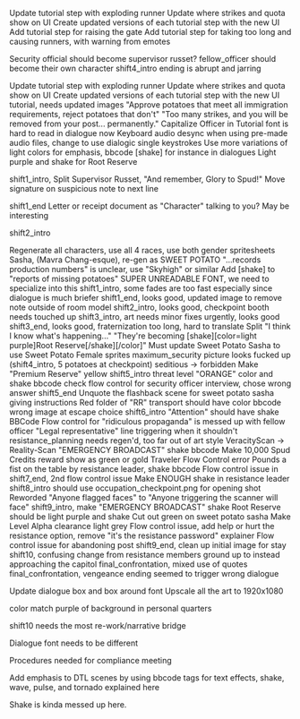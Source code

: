 
Update tutorial step with exploding runner
Update where strikes and quota show on UI
Create updated versions of each tutorial step with the new UI
Add tutorial step for raising the gate
Add tutorial step for taking too long and causing runners, with warning from emotes

Security official should become supervisor russet? 
fellow_officer should become their own character
shift4_intro ending is abrupt and jarring


Update tutorial step with exploding runner
Update where strikes and quota show on UI
Create updated versions of each tutorial step with the new UI
tutorial, needs updated images
"Approve potatoes that meet all immigration requirements, reject potatoes that don't"
"Too many strikes, and you will be removed from your post... permanently."
Capitalize Officer in Tutorial
font is hard to read in dialogue now
Keyboard audio desync when using pre-made audio files, change to use dialogic single keystrokes
Use more variations of light colors for emphasis, bbcode [shake] for instance in dialogues
Light purple and shake for Root Reserve

shift1_intro, Split Supervisor Russet, "And remember, Glory to Spud!"
Move signature on suspicious note to next line

shift1_end
Letter or receipt document as "Character" talking to you? May be interesting

shift2_intro

Regenerate all characters, use all 4 races, use both gender spritesheets
Sasha, (Mavra Chang-esque), re-gen as SWEET POTATO
"...records production numbers" is unclear, use "Skyhigh" or similar
Add [shake] to "reports of missing potatoes"
SUPER UNREADABLE FONT, we need to specialize into this
shift1_intro, some fades are too fast especially since dialogue is much briefer
shift1_end, looks good, updated image to remove note outside of room model
shift2_intro, looks good, checkpoint booth needs touched up
shift3_intro, art needs minor fixes urgently, looks good
shift3_end, looks good, fraternization too long, hard to translate
Split "I think I know what's happening..." "They're becoming [shake][color=light purple]Root Reserve[/shake][/color]"
Must update Sweet Potato Sasha to use Sweet Potato Female sprites
maximum_security picture looks fucked up (shift4_intro, 5 potatoes at checkpoint)
seditious -> forbidden
Make "Premium Reserve" yellow
shift5_intro
threat level "ORANGE" color and shake bbcode
check flow control for security officer interview, chose wrong answer
shift5_end
Unquote the flashback scene for sweet potato sasha giving instructions
Red folder of "RR" transport should have color bbcode
wrong image at escape choice
shift6_intro
"Attention" should have shake BBCode
Flow control for "ridiculous propaganda" is messed up with fellow officer
"Legal representative" line triggering when it shouldn't 
resistance_planning needs regen'd, too far out of art style
VeracityScan -> Reality-Scan
"EMERGENCY BROADCAST" shake bbcode
Make 10,000 Spud Credits reward show as green or gold
Traveler Flow Control error
Pounds a fist on the table by resistance leader, shake bbcode
Flow control issue in shift7_end, 2nd flow control issue
Make ENOUGH shake in resistance leader
shift8_intro should use occupation_checkpoint.png for opening shot
Reworded "Anyone flagged faces" to "Anyone triggering the scanner will face"
shift9_intro, make "EMERGENCY BROADCAST" shake
Root Reserve should be light purple and shake
Cut out green on sweet potato sasha
Make Level Alpha clearance light grey
Flow control issue, add help or hurt the resistance option, remove "it's the resistance password" explainer
Flow control issue for abandoning post
shift9_end, clean up initial image for stay
shift10, confusing change from resistance members ground up to instead approaching the capitol
final_confrontation, mixed use of quotes
final_confrontation, vengeance ending seemed to trigger wrong dialogue

Update dialogue box and box around font
Upscale all the art to 1920x1080

color match purple of background in personal quarters


shift10 needs the most re-work/narrative bridge

Dialogue font needs to be different

Procedures needed for compliance meeting

Add emphasis to DTL scenes by using bbcode tags for text effects, shake, wave, pulse, and tornado explained here

Shake is kinda messed up here.